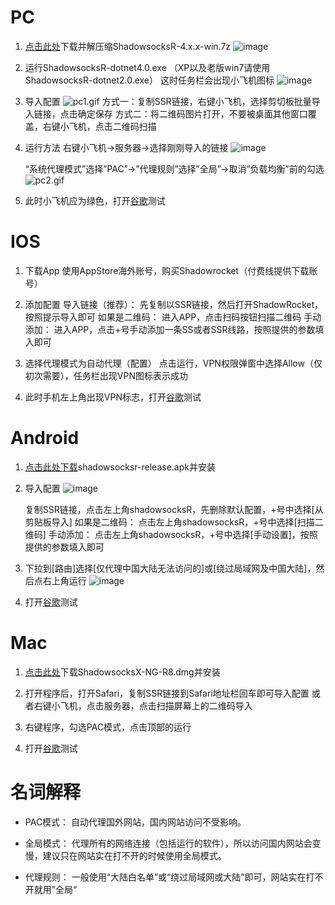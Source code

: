 # PC

1.  [点击此处](http://pd6jw15xn.bkt.clouddn.com/Shadow5ocksR-4.7.0.7z)下载并解压缩ShadowsocksR-4.x.x-win.7z
    ![image](http://upload-images.jianshu.io/upload_images/5833359-e7410adcf1970021.png?imageMogr2/auto-orient/strip%7CimageView2/2/w/1240)

2.  运行ShadowsocksR-dotnet4.0.exe
    （XP以及老版win7请使用ShadowsocksR-dotnet2.0.exe）
    这时任务栏会出现小飞机图标
    ![image](http://upload-images.jianshu.io/upload_images/5833359-187d84928000357f.png?imageMogr2/auto-orient/strip%7CimageView2/2/w/1240)

3.  导入配置
  ![pc1.gif](https://upload-images.jianshu.io/upload_images/5833359-e9a1628e41c110aa.gif?imageMogr2/auto-orient/strip)
    方式一：复制SSR链接，右键小飞机，选择剪切板批量导入链接，点击确定保存
    方式二：将二维码图片打开，不要被桌面其他窗口覆盖，右键小飞机，点击二维码扫描

4.  运行方法
    右键小飞机->服务器->选择刚刚导入的链接
    ![image](http://upload-images.jianshu.io/upload_images/5833359-e0cc2af3c8a3b1e7.png?imageMogr2/auto-orient/strip%7CimageView2/2/w/1240)

    “系统代理模式”选择”PAC”->”代理规则”选择”全局”->取消”负载均衡”前的勾选
    ![pc2.gif](https://upload-images.jianshu.io/upload_images/5833359-ea2df9365ec04fba.gif?imageMogr2/auto-orient/strip)
    
5.  此时小飞机应为绿色，打开[谷歌](https://google.com/)测试

# IOS

1.  下载App
    使用AppStore海外账号，购买Shadowrocket（付费线提供下载账号）

2.  添加配置
    导入链接（推荐）：
    先复制以SSR链接，然后打开ShadowRocket，按照提示导入即可
    如果是二维码：
    进入APP，点击扫码按钮扫描二维码
    手动添加：
    进入APP，点击+号手动添加一条SS或者SSR线路，按照提供的参数填入即可

3.  选择代理模式为自动代理（配置）
    点击运行，VPN权限弹窗中选择Allow（仅初次需要），任务栏出现VPN图标表示成功

4.  此时手机左上角出现VPN标志，打开[谷歌](https://google.com/)测试

# Android

1.  [点击此处下载](https://github.com/shadowsocksrr/shadowsocksr-android/releases/download/3.5.4/shadowsocksr-android-3.5.4.apk)shadowsocksr-release.apk并安装

2.  导入配置
    ![image](http://upload-images.jianshu.io/upload_images/5833359-897c3c156965e89f.png?imageMogr2/auto-orient/strip%7CimageView2/2/w/1240)

    复制SSR链接，点击左上角shadowsocksR，先删除默认配置，+号中选择[从剪贴板导入] 如果是二维码：
    点击左上角shadowsocksR，+号中选择[扫描二维码] 手动添加：
    点击左上角shadowsocksR，+号中选择[手动设置]，按照提供的参数填入即可

3.  下拉到[路由]选择[仅代理中国大陆无法访问的]或[绕过局域网及中国大陆]，然后点右上角运行
    ![image](http://upload-images.jianshu.io/upload_images/5833359-33c09af6d6e39c31.png?imageMogr2/auto-orient/strip%7CimageView2/2/w/1240)

4.  打开[谷歌](https://google.com/)测试

# Mac

1.  [点击此处](http://pd6jw15xn.bkt.clouddn.com/ShadowsocksX-NG-R8.dmg)下载ShadowsocksX-NG-R8.dmg并安装

2.  打开程序后，打开Safari，复制SSR链接到Safari地址栏回车即可导入配置
    或者右键小飞机，点击服务器，点击扫描屏幕上的二维码导入

3.  右键程序，勾选PAC模式，点击顶部的运行

4.  打开[谷歌](https://google.com/)测试

# 名词解释

*   PAC模式：
    自动代理国外网站，国内网站访问不受影响。

*   全局模式：
    代理所有的网络连接（包括运行的软件），所以访问国内网站会变慢，建议只在网站实在打不开的时候使用全局模式。

*   代理规则：
    一般使用“大陆白名单”或“绕过局域网或大陆”即可，网站实在打不开就用”全局“
